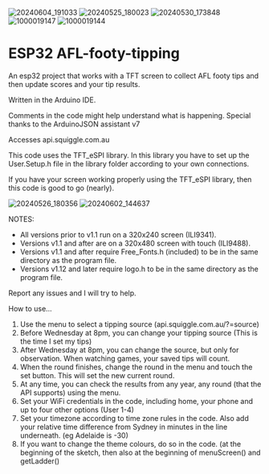 ![20240604_191033](https://github.com/dsfifty/ESP32_AFL-footy-tipping/assets/113217855/4acc1aed-35a7-437c-a881-e3e274a0f855)
![20240525_180023](https://github.com/dsfifty/AFL-footy-tipping/assets/113217855/df26ea26-1a8d-4079-a39f-9f8978f0faf6)
![20240530_173848](https://github.com/dsfifty/ESP32_AFL-footy-tipping/assets/113217855/d80f818d-321c-41c2-b45a-296764771463)
![1000019147](https://github.com/dsfifty/AFL-footy-tipping/assets/113217855/1454fe34-b86a-425d-a928-043ecc0a6159)
![1000019144](https://github.com/dsfifty/AFL-footy-tipping/assets/113217855/f72631a0-d818-4583-aeb6-28e90580bbfb)

# ESP32 AFL-footy-tipping
An esp32 project that works with a TFT screen to collect AFL footy tips and then update scores and your tip results. 

Written in the Arduino IDE.

Comments in the code might help understand what is happening.
Special thanks to the ArduinoJSON assistant v7

Accesses api.squiggle.com.au

This code uses the TFT_eSPI library. In this library you have to set up the User.Setup.h file in the library folder according to your own connections.

If you have your screen working properly using the TFT_eSPI library, then this code is good to go (nearly).

![20240526_180356](https://github.com/dsfifty/ESP32_AFL-footy-tipping/assets/113217855/4c5ebc90-3dc2-4c4b-8385-05cf9c4b775f)
![20240602_144637](https://github.com/dsfifty/ESP32_AFL-footy-tipping/assets/113217855/36b1263e-fdda-40ad-bc07-cd6fb136e9f7)

NOTES: 
 - All versions prior to v1.1 run on a 320x240 screen (ILI9341).
 - Versions v1.1 and after are on a 320x480 screen with touch (ILI9488).
 - Versions v1.1 and after require Free_Fonts.h (included) to be in the same directory as the program file.
 - Versions v1.12 and later require logo.h to be in the same directory as the program file.

Report any issues and I will try to help.

How to use...

1. Use the menu to select a tipping source (api.squiggle.com.au/?=source)
2. Before Wednesday at 8pm, you can change your tipping source (This is the time I set my tips)
3. After Wednesday at 8pm, you can change the source, but only for observation. When watching games, your saved tips will count.
4. When the round finishes, change the round in the menu and touch the set button. This will set the new current round.
5. At any time, you can check the results from any year, any round (that the API supports) using the menu.
6. Set your WiFi credentials in the code, including home, your phone and up to four other options (User 1-4)
7. Set your timezone according to time zone rules in the code. Also add your relative time difference from Sydney in minutes in the line underneath. (eg Adelaide is -30)
8. If you want to change the theme colours, do so in the code. (at the beginning of the sketch, then also at the beginning of menuScreen() and getLadder()
